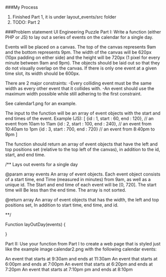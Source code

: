 ###My Process
1. Finished Part 1, it is under layout_events/src folder
2. TODO: Part 2

###Problem statement
UI Engineering Puzzle
Part I: Write a function (either PHP or JS) to lay out a series of
events on the calendar for a single day.

Events will be placed on a canvas.  The top of the canvas represents 9am
and the bottom represents 9pm. The width of the canvas will be 620px
(10px padding on either side) and the height will be 720px (1 pixel for
every minute between 9am and 9pm). The objects should be laid out so
that they do not visually overlap on the canvas. If there is only one
event at a given time slot, its width should be 600px.

There are 2 major constraints:
-Every colliding event must be the same width as every other event that
it collides with.
-An event should use the maximum width possible while still adhering to
the first constraint.

See calendar1.png for an example.

The input to the function will be an array of event objects with the
start and end times of the event. Example (JS):
[
{id : 1, start : 60, end : 120},  // an event from 10am to 11am {id : 2,
start : 100, end : 240}, // an event from 10:40am to 1pm {id : 3, start
: 700, end : 720}  // an event from 8:40pm to 9pm ]

The function should return an array of event objects that have the left
and top positions set (relative to the top left of the canvas), in
addition to the id, start, and end time.

/**
Lays out events for a single  day

@param array  events
An array of event objects. Each event object consists of a start time,
end
Time (measured in minutes) from 9am, as well as a unique id. The
Start and end time of each event will be [0, 720]. The start time will
Be less than the end time.  The array is not sorted.

@return array
An array of event objects that has the width, the left and top positions
set,
In addition to start time, end time, and id.

**/

Function  layOutDay(events) {

}

Part II: Use your function from Part I to create a web page that is
styled just like the example image calendar2.png with the following
calendar events:

An event that starts at 9:30am and ends at 11:30am
An event that starts at 6:00pm and ends at 7:00pm
An event that starts at 6:20pm and ends at 7:20pm
An event that starts at 7:10pm pm and ends at 8:10pm
